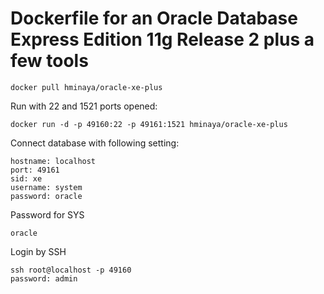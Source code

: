 Dockerfile for an Oracle Database Express Edition 11g Release 2 plus a few tools
============================

```
docker pull hminaya/oracle-xe-plus
```

Run with 22 and 1521 ports opened:
```
docker run -d -p 49160:22 -p 49161:1521 hminaya/oracle-xe-plus
```

Connect database with following setting:
```
hostname: localhost
port: 49161
sid: xe
username: system
password: oracle
```

Password for SYS
```
oracle
```

Login by SSH
```
ssh root@localhost -p 49160
password: admin
```
